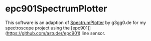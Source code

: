 # epc901SpectrumPlotter

This software is an adaption of [SpectrumPlotter](https://github.com/g3gg0/SpectrumPlotter) by g3gg0.de for my spectroscope project using the [epc901]](https://github.com/astuder/epc901) line sensor.
